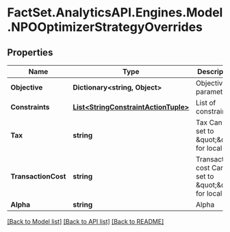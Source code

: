 # FactSet.AnalyticsAPI.Engines.Model.NPOOptimizerStrategyOverrides

## Properties

Name | Type | Description | Notes
------------ | ------------- | ------------- | -------------
**Objective** | **Dictionary&lt;string, Object&gt;** | Objective parameters | [optional] 
**Constraints** | [**List&lt;StringConstraintActionTuple&gt;**](StringConstraintActionTuple.md) | List of constraints | [optional] 
**Tax** | **string** | Tax  Can be set to \&quot;\&quot; for local | [optional] 
**TransactionCost** | **string** | Transaction cost  Can be set to \&quot;\&quot; for local | [optional] 
**Alpha** | **string** | Alpha | [optional] 

[[Back to Model list]](../README.md#documentation-for-models) [[Back to API list]](../README.md#documentation-for-api-endpoints) [[Back to README]](../README.md)


